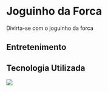 # Joguinho da Forca

Divirta-se com o joguinho da forca

## Entretenimento

## Tecnologia Utilizada
<img align="left" src="https://raw.githubusercontent.com/Caio-Ruiz-Romanato/Encrypt-Descrypt-Files/main/logo-java-256.png"/>
